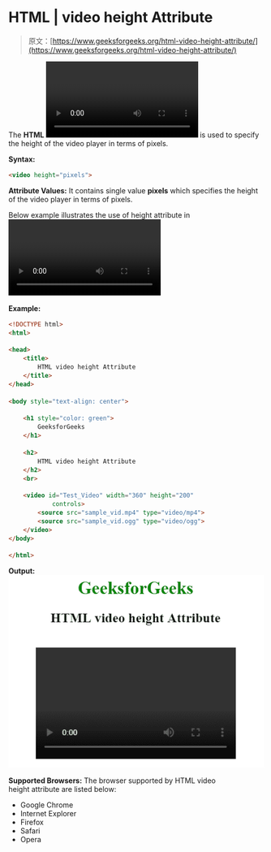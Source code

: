 # HTML | video height Attribute

> 原文：[https://www.geeksforgeeks.org/html-video-height-attribute/](https://www.geeksforgeeks.org/html-video-height-attribute/)

The **HTML <video> height attribute** is used to specify the height of the video player in terms of pixels.

**Syntax:**

```html
<video height="pixels">
```

**Attribute Values:** It contains single value **pixels** which specifies the height of the video player in terms of pixels.

Below example illustrates the use of height attribute in <video> element:

**Example:**

```html
<!DOCTYPE html> 
<html> 

<head> 
    <title> 
        HTML video height Attribute 
    </title> 
</head> 

<body style="text-align: center"> 

    <h1 style="color: green"> 
        GeeksforGeeks 
    </h1> 

    <h2> 
        HTML video height Attribute
    </h2> 
    <br> 

    <video id="Test_Video" width="360" height="200"
            controls> 
        <source src="sample_vid.mp4" type="video/mp4"> 
        <source src="sample_vid.ogg" type="video/ogg"> 
    </video> 
</body> 

</html>                    
```

**Output:**
![](img/7497e28159bd7c98bb3a29d6ea0fc03d.png)

**Supported Browsers:** The browser supported by HTML video height attribute are listed below:

*   Google Chrome
*   Internet Explorer
*   Firefox
*   Safari
*   Opera